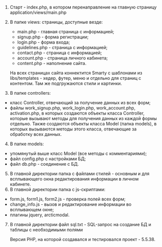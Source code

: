 1. Старт - index.php, в котором перенаправление на главную страницу application/views/main.php
2. В папке views: 
  страницы, доступные везде:
    - main.php -  главная страница с информацией;
    - signup.php - форма регистрации;
    - login.php - форма входа;
    - guidelines.php - страница с информацией;
    - contact.php - страница с информацией;
    - account.php - страница личного кабинета;
    - content.php - наполнение сайта.
    
   На всех страницах сайта коннектится Smarty с шаблонами из libs/templates - хедер, футер, меню и отдельно для страниц с контентом. Там же подгружаются стили и картинки.
3. В папке controllers:
  - класс Controller, отвечающий за получение данных из всех форм;
  - файлы work_signup.php, work_login.php, work_account.php, activation.php, в которых создаются объекты класса Controller, которые вызывают методы для получения данных из каждой формы отдельно. Также создаются объекты класса Model (папка models), в которых вызываются методы этого класса, отвечающие за обработку всех данных. 
4. В папке models:
  - упомянутый выше класс Model (все методы с комментариями);
  - файл config.php с настройками БД;
  - файл db.php - соединение с БД.
5. В главной директории папка с файлами стилей - основным и для всплывающего окна редактирования информации в личном кабинете.
6. В главной директории папка с js-скриптами:
  - form.js, form1.js, form2.js - проверка полей всех форм;
  - change_info.js - вызов и редактирование информации во всплывающем окне;
  - плагины jquery, arcticmodal.
7. В главной директории файл sql.txt - SQL-запрос на создание БД и таблицы с необходимыми полями

   Версия PHP, на которой создавался и тестировался проект - 5.5.38.
